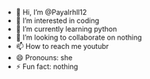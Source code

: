 - 👋 Hi, I’m @Payalrhll12
- 👀 I’m interested in coding
- 🌱 I’m currently learning python
- 💞️ I’m looking to collaborate on nothing
- 📫 How to reach me youtubr
- 😄 Pronouns: she
- ⚡ Fun fact: nothing

<!---
Payalrhll12/Payalrhll12 is a ✨ special ✨ repository because its `README.md` (this file) appears on your GitHub profile.
You can click the Preview link to take a look at your changes.
--->
